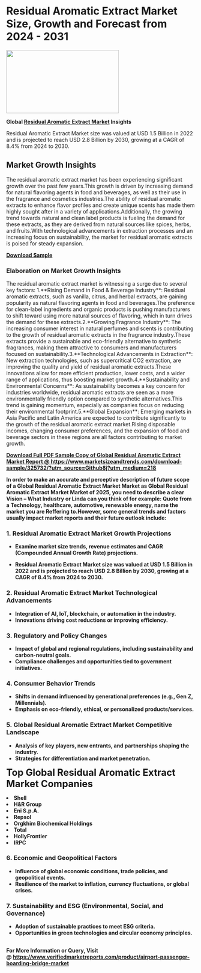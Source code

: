 <H1>Residual Aromatic Extract Market Size, Growth and Forecast from 2024 - 2031</H1><img class="aligncenter size-medium wp-image-584254" src="https://thirdeyenews.in/wp-content/uploads/2024/09/Global-Market-Research-300x168.jpeg" alt="" width="300" height="168" /><p><strong>Global&nbsp;<a href="https://www.marketsizeandtrends.com/download-sample/325732/?utm_source=Github8j?utm_medium=218">Residual Aromatic Extract Market</a> Insights</strong></p><p>Residual Aromatic Extract Market size was valued at USD 1.5 Billion in 2022 and is projected to reach USD 2.8 Billion by 2030, growing at a CAGR of 8.4% from 2024 to 2030.</p><p><h2>Market Growth Insights</h2> The residual aromatic extract market has been experiencing significant growth over the past few years.This growth is driven by increasing demand for natural flavoring agents in food and beverages, as well as their use in the fragrance and cosmetics industries.The ability of residual aromatic extracts to enhance flavor profiles and create unique scents has made them highly sought after in a variety of applications.Additionally, the growing trend towards natural and clean label products is fueling the demand for these extracts, as they are derived from natural sources like spices, herbs, and fruits.With technological advancements in extraction processes and an increasing focus on sustainability, the market for residual aromatic extracts is poised for steady expansion.<p><strong><a href="#">Download Sample</a></strong></p> <h3>Elaboration on Market Growth Insights</h3> The residual aromatic extract market is witnessing a surge due to several key factors: 1.**Rising Demand in Food & Beverage Industry**: Residual aromatic extracts, such as vanilla, citrus, and herbal extracts, are gaining popularity as natural flavoring agents in food and beverages.The preference for clean-label ingredients and organic products is pushing manufacturers to shift toward using more natural sources of flavoring, which in turn drives the demand for these extracts.2.**Growing Fragrance Industry**: The increasing consumer interest in natural perfumes and scents is contributing to the growth of residual aromatic extracts in the fragrance industry.These extracts provide a sustainable and eco-friendly alternative to synthetic fragrances, making them attractive to consumers and manufacturers focused on sustainability.3.**Technological Advancements in Extraction**: New extraction technologies, such as supercritical CO2 extraction, are improving the quality and yield of residual aromatic extracts.These innovations allow for more efficient production, lower costs, and a wider range of applications, thus boosting market growth.4.**Sustainability and Environmental Concerns**: As sustainability becomes a key concern for industries worldwide, residual aromatic extracts are seen as a more environmentally friendly option compared to synthetic alternatives.This trend is gaining momentum, especially as companies focus on reducing their environmental footprint.5.**Global Expansion**: Emerging markets in Asia Pacific and Latin America are expected to contribute significantly to the growth of the residual aromatic extract market.Rising disposable incomes, changing consumer preferences, and the expansion of food and beverage sectors in these regions are all factors contributing to market growth.<p><strong><a href="#"></p><p><span class=""><strong>Download Full PDF Sample Copy of Global Residual Aromatic Extract Market Report</strong> @ <a href="https://www.marketsizeandtrends.com/download-sample/325732/?utm_source=Github8j?utm_medium=218" target="_blank">https://www.marketsizeandtrends.com/download-sample/325732/?utm_source=Github8j?utm_medium=218</a></span></p><p>In order to make an accurate and perceptive description of future scope of a Global&nbsp;Residual Aromatic Extract Market Market as Global&nbsp;Residual Aromatic Extract Market Market of 2025, you need to describe a clear Vision &ndash; What Industry or Linda can you think of for example: Quote from a Technology, healthcare, automotive, renewable energy, name the market you are Reffering to.However, some general trends and factors usually impact market reports and their future outlook include:</p><h3>1.&nbsp;<strong>Residual Aromatic Extract Market Growth Projections</strong></h3><ul><li>Examine market size trends, revenue estimates and CAGR (Compounded Annual Growth Rate) projections.</li><li><p>Residual Aromatic Extract Market size was valued at USD 1.5 Billion in 2022 and is projected to reach USD 2.8 Billion by 2030, growing at a CAGR of 8.4% from 2024 to 2030.</p></li></ul><h3>2.&nbsp;<strong>Residual Aromatic Extract Market Technological Advancements</strong></h3><ul><li>Integration of AI, IoT, blockchain, or automation in the industry.</li><li>Innovations driving cost reductions or improving efficiency.</li></ul><h3>3.&nbsp;<strong>Regulatory and Policy Changes</strong></h3><ul><li>Impact of global and regional regulations, including sustainability and carbon-neutral goals.</li><li>Compliance challenges and opportunities tied to government initiatives.</li></ul><h3>4.&nbsp;<strong>Consumer Behavior Trends</strong></h3><ul><li>Shifts in demand influenced by generational preferences (e.g., Gen Z, Millennials).</li><li>Emphasis on eco-friendly, ethical, or personalized products/services.</li></ul><h3>5.&nbsp;<strong>Global Residual Aromatic Extract Market Competitive Landscape</strong></h3><ul><li>Analysis of key players, new entrants, and partnerships shaping the industry.</li><li>Strategies for differentiation and market penetration.</li></ul><p data-pm-slice="1 1 []"><span style="color: inherit; font-family: inherit; font-size: 25px;">Top Global Residual Aromatic Extract Market Companies</span></p><div class="" data-test-id=""><p><li>Shell</li><li> H&R Group</li><li> Eni S.p.A.</li><li> Repsol</li><li> Orgkhim Biochemical Holdings</li><li> Total</li><li> HollyFrontier</li><li> IRPC</li></p></div><h3>6.&nbsp;<strong>Economic and Geopolitical Factors</strong></h3><ul><li>Influence of global economic conditions, trade policies, and geopolitical events.</li><li>Resilience of the market to inflation, currency fluctuations, or global crises.</li></ul><h3>7.&nbsp;<strong>Sustainability and ESG (Environmental, Social, and Governance)</strong></h3><ul><li>Adoption of sustainable practices to meet ESG criteria.</li><li>Opportunities in green technologies and circular economy principles.</li></ul><h2><strong style="font-size: 14px;">For More Information or Query, Visit @&nbsp;</strong><a style="background-color: #ffffff; font-size: 14px;" href="https://www.marketsizeandtrends.com/report/residual-aromatic-extract-market/" target="_blank">https://www.verifiedmarketreports.com/product/airport-passenger-boarding-bridge-market</a></h2>
